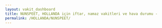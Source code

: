 ```yaml
---
layout: vakit_dashboard
title: NUNSPEET, HOLLANDA için iftar, namaz vakitleri ve hava durumu - ilçe/eyalet seç
permalink: /HOLLANDA/NUNSPEET/
---
```


<script type="text/javascript">
  var GLOBAL_COUNTRY = 'HOLLANDA';
  var GLOBAL_CITY = 'NUNSPEET';
  var GLOBAL_STATE = '';
  var lat = 72;
  var lon = 21;
</script>
